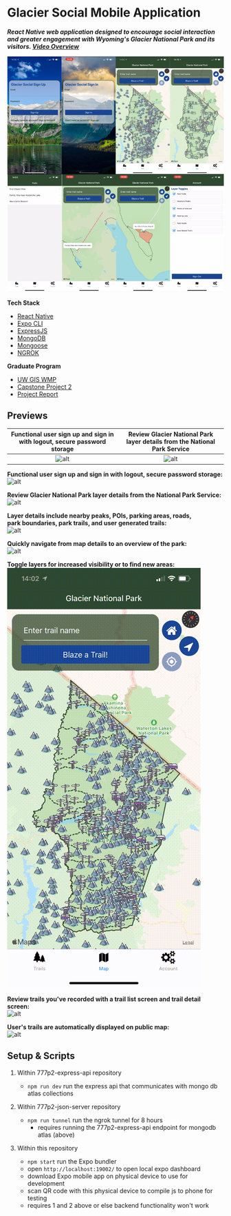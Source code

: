 # Glacier Social Mobile Application

**_React Native web application designed to encourage social interaction and greater engagement with Wyoming's Glacier National Park and its visitors. [Video Overview](https://youtu.be/JSRohgUvyhY)_**

![splash](/media/splash.png)

**Tech Stack**

- [React Native](https://reactnative.dev)
- [Expo CLI](https://expo.io/)
- [ExpressJS](https://expressjs.com/)
- [MongoDB](https://www.mongodb.com/)
- [Mongoose](https://mongoosejs.com/)
- [NGROK](https://ngrok.com/)

**Graduate Program**

- [UW GIS WMP](https://geography.wisc.edu/gis/onlinemasters/)
- [Capstone Project 2](https://geography.wisc.edu/gis/gis-professional-programs-course-curriculum/)
- [Project Report](/media/777Project2_FinalReport_AndrewPittman.pdf)

## Previews

| **Functional user sign up and sign in with logout, secure password storage** | **Review Glacier National Park layer details from the National Park Service** |
| :--------------------------------------------------------------------------: | :---------------------------------------------------------------------------: |
|                   ![alt](/media/glacier_signup_signin.gif)                   |                   ![alt](/media/glacier_details_home_2.gif)                   |

**Functional user sign up and sign in with logout, secure password storage:** <br />
![alt](/media/glacier_signup_signin.gif)

**Review Glacier National Park layer details from the National Park Service:** <br />
![alt](/media/glacier_details_home_2.gif)

**Layer details include nearby peaks, POIs, parking areas, roads, <br />park boundaries, park trails, and user generated trails:** <br />
![alt](/media/glacier_details_home_1.gif)

**Quickly navigate from map details to an overview of the park:** <br />
![alt](/media/glacier_home_user_nav.gif)

**Toggle layers for increased visibility or to find new areas:** <br />
![alt](/media/glacier_layer_toggle.gif)

**Review trails you've recorded with a trail list screen and trail detail screen:** <br />
![alt](/media/glacier_trail_review.gif)

**User's trails are automatically displayed on public map:** <br />
![alt](/media/glacier_trails_on_map.gif)

## Setup & Scripts

1. Within 777p2-express-api repository

   - `npm run dev` run the express api that communicates with mongo db atlas collections

2. Within 777p2-json-server repository

   - `npm run tunnel` run the ngrok tunnel for 8 hours
     - requires running the 777p2-express-api endpoint for mongodb atlas (above)

3. Within this repository

   - `npm start` run the Expo bundler
   - open `http://localhost:19002/` to open local expo dashboard
   - download Expo mobile app on physical device to use for development
   - scan QR code with this physical device to compile js to phone for testing
   - requires 1 and 2 above or else backend functionality won't work
